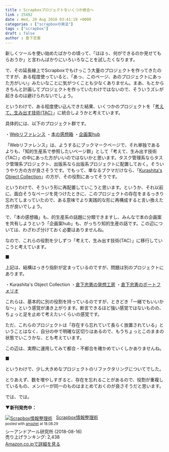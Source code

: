 ```yaml
---
title : Scrapboxプロジェクトをいくつか統合へ
link : 25492
date : Wed, 29 Aug 2018 03:41:19 +0000
categories : ["scrapboxの用法"]
tags : ["scrapbox"]
draft : false
author : 倉下忠憲
---
```


新しくツールを使い始めたばかりの頃って、「ほほぅ、何ができるのか見せてもらおうか」と言わんばかりにいろいろなことを試したくなります。

で、その延長線上でScrapboxでもけっこう大量のプロジェクトを作ってきたのですが、ある程度使っていると、「あっ、このページ、あのプロジェクトにあった方がいい」みたいなことに気がつくことも少なくありません。まあ、もとからきちんと計画してプロジェクトを作っていたわけではないので、そういうズレが起きるのは避けられないでしょう。

というわけで、ある程度使い込んできた結果、いくつかのプロジェクトを「<a href="https://scrapbox.io/thinkandcreateteck/">考えて、生み出す技術(TAC）</a>」に統合しようかと考えています。

具体的には、以下のプロジェクト群です。

・<a href="https://scrapbox.io/rwebreference/">Webリファレンス</a>
・<a href="https://scrapbox.io/bookthoughtsgather/">本の感想箱</a>
・<a href="https://scrapbox.io/proposalhub/">企画案hub</a>

「Webリファレンス」は、ようするにブックマークページで、それ単独であるよりも、「知的生産系で参照したいページ群」として「考えて、生み出す技術(TAC）」の中にあった方がいいのではないかと思います。タスク管理系ならタスク管理系プロジェクト、出版系なら出版系プロジェクトに配置しておく。そういうやり方の方が良さそうです。でもって、単なるブクマだけなら、「<a href="https://scrapbox.io/rashitaobj/">Kurashita's Object Collection</a>」の方が、その役割にあってそうです。

というわけで、そういう形に再配置していこうと思います。というか、それ以前に、面白そうなページを見つけたときに、このプロジェクトの存在をまるっきり忘れてしまっていたので、ある意味でより実践的な形に再構成すると言い換えた方が良いでしょう。

で、「本の感想箱」も、的生産系の話題に分類できますし、みんなで本の企画案を共有しようという「企画案hub」も、がっちり知的生産の話です。この辺については、わざわざ分けておく必要はありませんね。

なので、これらの役割を少しずつ「考えて、生み出す技術(TAC）」に移行していこうと考えています。

■

上記は、結構はっきり指針が定まっているのですが、問題は別のプロジェクトにあります。

・Kurashita's Object Collection
・<a href="https://scrapbox.io/rashitamemo/">倉下忠憲の発想工房</a>
・<a href="https://scrapbox.io/rashitaactivity/">倉下忠憲のポートフォリオ</a>

これらは、基本的に別の役割を持っているのですが、ときどき「一緒でもいいかな〜」という感覚が湧き上がります。断言できるほど強い感覚ではないものの、ちょっと足を止めて考えたいくらいの感覚です。

ただ、これらのプロジェクトは「存在すら忘れていて長らく放置されている」ということはなく、自分の中で明確な区切りはあるので、もうちょっとこのままの状態でいこうかな、とも考えています。

この辺は、実際に運用してみて都合・不都合を確かめていくしかありませんね。

■

というわけで、少し大きめなプロジェクトのリファクタリングについてでした。

とりあえず、数を増やしすぎると、存在を忘れることがあるので、役割が重複しているもの、メンバーが同一のものはまとめておくのが良さそうだと思います。

では、では。

<strong>▼新刊発売中：</strong>

<div class="amazlet-box" style="margin-bottom:0px;"><div class="amazlet-image" style="float:left;margin:0px 12px 1px 0px;"><a href="http://www.amazon.co.jp/exec/obidos/ASIN/B07GJFBWWZ/rashita1000-22/ref=nosim/" name="amazletlink" target="_blank"><img src="https://images-fe.ssl-images-amazon.com/images/I/51yMZ%2BQU40L._SL160_.jpg" alt="Scrapbox情報整理術" style="border: none;" /></a></div><div class="amazlet-info" style="line-height:120%; margin-bottom: 10px"><div class="amazlet-name" style="margin-bottom:10px;line-height:120%"><a href="http://www.amazon.co.jp/exec/obidos/ASIN/B07GJFBWWZ/rashita1000-22/ref=nosim/" name="amazletlink" target="_blank">Scrapbox情報整理術</a><div class="amazlet-powered-date" style="font-size:80%;margin-top:5px;line-height:120%">posted with <a href="http://www.amazlet.com/" title="amazlet" target="_blank">amazlet</a> at 18.08.29</div></div><div class="amazlet-detail">シーアンドアール研究所 (2018-08-16)<br />売り上げランキング: 2,438<br /></div><div class="amazlet-sub-info" style="float: left;"><div class="amazlet-link" style="margin-top: 5px"><a href="http://www.amazon.co.jp/exec/obidos/ASIN/B07GJFBWWZ/rashita1000-22/ref=nosim/" name="amazletlink" target="_blank">Amazon.co.jpで詳細を見る</a></div></div></div><div class="amazlet-footer" style="clear: left"></div></div>




